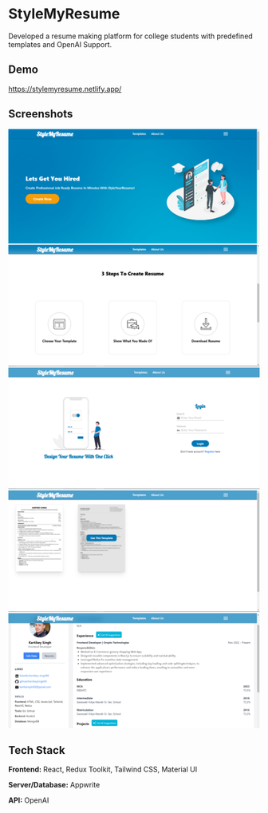
# StyleMyResume

Developed a resume making platform for college students with predefined templates and OpenAI Support.


## Demo

https://stylemyresume.netlify.app/


## Screenshots

![App Screenshot](https://github.com/KartikeySingh99/StyleMyResume/blob/main/images/home%20page.PNG)
![App Screenshot](https://github.com/KartikeySingh99/StyleMyResume/blob/main/images/home2.PNG)
![Login Page](https://github.com/KartikeySingh99/StyleMyResume/blob/main/images/login.PNG)
![Template Page](https://github.com/KartikeySingh99/StyleMyResume/blob/main/images/template.PNG)
![User Profile](https://github.com/KartikeySingh99/StyleMyResume/blob/main/images/profile.PNG)


## Tech Stack

**Frontend:** React, Redux Toolkit, Tailwind CSS, Material UI

**Server/Database:** Appwrite

**API:** OpenAI

